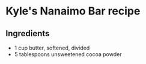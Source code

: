 # Kyle's Nanaimo Bar recipe

## Ingredients

- 1 cup butter, softened, divided
- 5 tablespoons unsweetened cocoa powder

